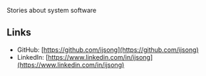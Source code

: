 Stories about system software

## Links

-   GitHub: [https://github.com/ijsong](https://github.com/ijsong)
-   LinkedIn: [https://www.linkedin.com/in/ijsong](https://www.linkedin.com/in/ijsong)
